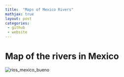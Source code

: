 ```yaml
---
title:  "Maps of Mexico Rivers"
mathjax: true 
layout: post
categories: 
 - github
 - website
---
```


# Map of the rivers in Mexico 
![rios_mexico_bueno](https://github.com/rulocastellanos/rulocastellanos.github.io/assets/42686140/beaa9a1c-3e72-4213-af79-659e455223b1)
